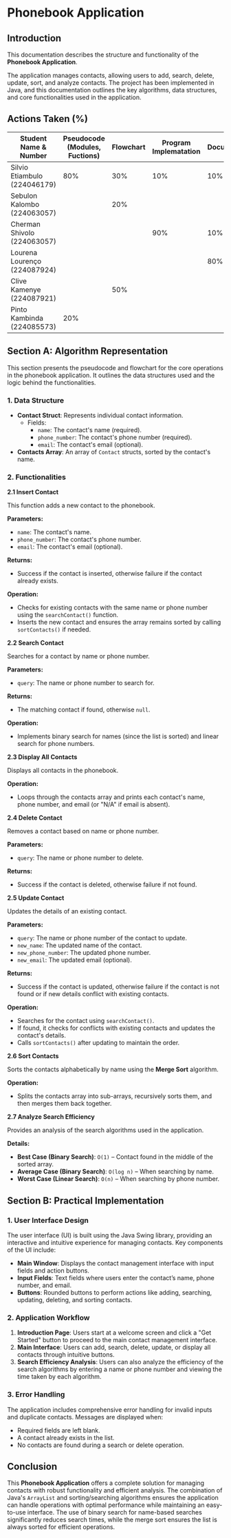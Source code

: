 # Phonebook Application
## Introduction

This documentation describes the structure and functionality of the **Phonebook Application**. 

The application manages contacts, allowing users to add, search, delete, update, sort, and analyze contacts. The project has been implemented in Java, and this documentation outlines the key algorithms, data structures, and core functionalities used in the application.

## Actions Taken (%)

| Student Name & Number | Pseudocode (Modules, Fuctions) | Flowchart | Program Implematation | Documentation |
| --- | --- | --- | --- | --- |
| Silvio Etiambulo (224046179) | 80% | 30% | 10% | 10% |
| Sebulon Kalombo (224063057) |  | 20% |  |  |
| Cherman Shivolo (224063057) |  |  | 90% | 10% |
| Lourena Lourenço (224087924) |  |  |  | 80% |
| Clive Kamenye (224087921) |  | 50% |  |  |
| Pinto Kambinda (224085573) | 20% |  |  |  |

## Section A: Algorithm Representation

This section presents the pseudocode and flowchart for the core operations in the phonebook application. It outlines the data structures used and the logic behind the functionalities.

### **1. Data Structure**

- **Contact Struct**: Represents individual contact information.
    - Fields:
        - `name`: The contact's name (required).
        - `phone_number`: The contact's phone number (required).
        - `email`: The contact's email (optional).
- **Contacts Array**: An array of `Contact` structs, sorted by the contact's name.

### **2. Functionalities**

 **2.1 Insert Contact**

This function adds a new contact to the phonebook.

**Parameters:**

- `name`: The contact's name.
- `phone_number`: The contact's phone number.
- `email`: The contact's email (optional).

**Returns:**

- Success if the contact is inserted, otherwise failure if the contact already exists.

**Operation:**

- Checks for existing contacts with the same name or phone number using the `searchContact()` function.
- Inserts the new contact and ensures the array remains sorted by calling `sortContacts()` if needed.

**2.2 Search Contact**

Searches for a contact by name or phone number.

**Parameters:**

- `query`: The name or phone number to search for.

**Returns:**

- The matching contact if found, otherwise `null`.

**Operation:**

- Implements binary search for names (since the list is sorted) and linear search for phone numbers.

**2.3 Display All Contacts**

Displays all contacts in the phonebook.

**Operation:**

- Loops through the contacts array and prints each contact's name, phone number, and email (or "N/A" if email is absent).

**2.4 Delete Contact**

Removes a contact based on name or phone number.

**Parameters:**

- `query`: The name or phone number to delete.

**Returns:**

- Success if the contact is deleted, otherwise failure if not found.

**2.5 Update Contact**

Updates the details of an existing contact.

**Parameters:**

- `query`: The name or phone number of the contact to update.
- `new_name`: The updated name of the contact.
- `new_phone_number`: The updated phone number.
- `new_email`: The updated email (optional).

**Returns:**

- Success if the contact is updated, otherwise failure if the contact is not found or if new details conflict with existing contacts.

**Operation:**

- Searches for the contact using `searchContact()`.
- If found, it checks for conflicts with existing contacts and updates the contact's details.
- Calls `sortContacts()` after updating to maintain the order.

**2.6 Sort Contacts**

Sorts the contacts alphabetically by name using the **Merge Sort** algorithm.

**Operation:**

- Splits the contacts array into sub-arrays, recursively sorts them, and then merges them back together.

**2.7 Analyze Search Efficiency**

Provides an analysis of the search algorithms used in the application.

**Details:**

- **Best Case (Binary Search)**: `O(1)` – Contact found in the middle of the sorted array.
- **Average Case (Binary Search)**: `O(log n)` – When searching by name.
- **Worst Case (Linear Search)**: `O(n)` – When searching by phone number.

## Section B: Practical Implementation

### **1. User Interface Design**

The user interface (UI) is built using the Java Swing library, providing an interactive and intuitive experience for managing contacts. Key components of the UI include:

- **Main Window**: Displays the contact management interface with input fields and action buttons.
- **Input Fields**: Text fields where users enter the contact’s name, phone number, and email.
- **Buttons**: Rounded buttons to perform actions like adding, searching, updating, deleting, and sorting contacts.

### **2. Application Workflow**

1. **Introduction Page**: Users start at a welcome screen and click a "Get Started" button to proceed to the main contact management interface.
2. **Main Interface**: Users can add, search, delete, update, or display all contacts through intuitive buttons.
3. **Search Efficiency Analysis**: Users can also analyze the efficiency of the search algorithms by entering a name or phone number and viewing the time taken by each algorithm.

### **3. Error Handling**

The application includes comprehensive error handling for invalid inputs and duplicate contacts. Messages are displayed when:

- Required fields are left blank.
- A contact already exists in the list.
- No contacts are found during a search or delete operation.

## Conclusion

This **Phonebook Application** offers a complete solution for managing contacts with robust functionality and efficient analysis. The combination of Java's `ArrayList` and sorting/searching algorithms ensures the application can handle operations with optimal performance while maintaining an easy-to-use interface. The use of binary search for name-based searches significantly reduces search times, while the merge sort ensures the list is always sorted for efficient operations.

